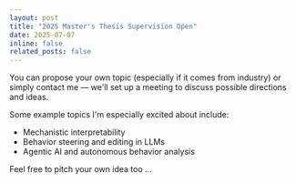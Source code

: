```yaml
---
layout: post
title: "2025 Master's Thesis Supervision Open"
date: 2025-07-07
inline: false
related_posts: false
---
```


You can propose your own topic (especially if it comes from industry) or simply contact me — we'll set up a meeting to discuss possible directions and ideas.

Some example topics I'm especially excited about include:

- Mechanistic interpretability
- Behavior steering and editing in LLMs
- Agentic AI and autonomous behavior analysis

Feel free to pitch your own idea too ...